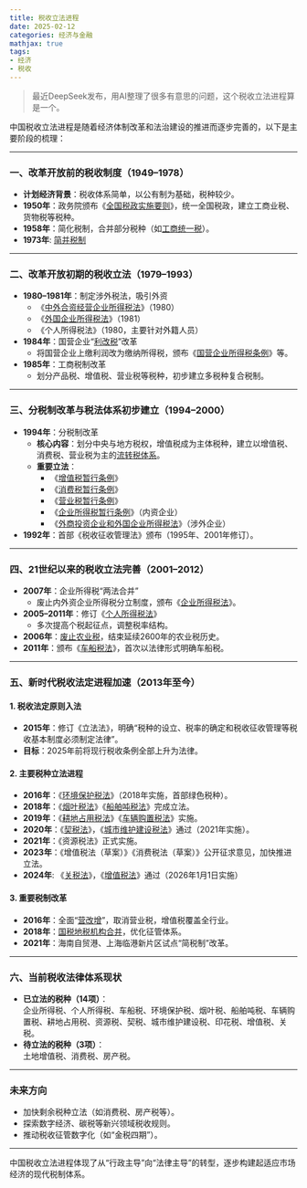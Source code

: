 ```yaml
---
title: 税收立法进程
date: 2025-02-12
categories: 经济与金融
mathjax: true
tags: 
- 经济
- 税收
---
```


> 最近DeepSeek发布，用AI整理了很多有意思的问题，这个税收立法进程算是一个。

中国税收立法进程是随着经济体制改革和法治建设的推进而逐步完善的，以下是主要阶段的梳理：

---

### 一、改革开放前的税收制度（1949–1978）
- **计划经济背景**：税收体系简单，以公有制为基础，税种较少。
- **1950年**：政务院颁布《[全国税政实施要则](https://baike.baidu.com/item/中国税政实施要则/12010571)》，统一全国税政，建立工商业税、货物税等税种。
- **1958年**：简化税制，合并部分税种（如[工商统一税](https://baike.baidu.com/item/工商统一税/886348)）。
- **1973年**: [简并税制](https://baike.baidu.com/item/1973年简并税制/886682)

---

### 二、改革开放初期的税收立法（1979–1993）
- **1980–1981年**：制定涉外税法，吸引外资  
  - 《[中外合资经营企业所得税法](https://baike.baidu.com/item/中华人民共和国中外合资经营企业所得税法/10589543)》（1980）  
  - 《[外国企业所得税法](https://baike.baidu.com/item/外国企业所得税/920407)》（1981）  
  - 《个人所得税法》（1980，主要针对外籍人员）
- **1984年**：国营企业“[利改税](https://baike.baidu.com/item/利改税)”改革  
  - 将国营企业上缴利润改为缴纳所得税，颁布《[国营企业所得税条例](https://baike.baidu.com/item/中华人民共和国国营企业所得税条例（草案）/22621295)》等。
- **1985年**：工商税制改革  
  - 划分产品税、增值税、营业税等税种，初步建立多税种复合税制。

---

### **三、分税制改革与税法体系初步建立（1994–2000）**
- **1994年**：分税制改革  
  - **核心内容**：划分中央与地方税权，增值税成为主体税种，建立以增值税、消费税、营业税为主的[流转税体系](https://baike.baidu.com/item/税制模式/11038130)。
  - **重要立法**：  
    - 《[增值税暂行条例](https://baike.baidu.com/item/中华人民共和国增值税暂行条例)》  
    - 《[消费税暂行条例](https://baike.baidu.com/item/消费税暂行条例)》  
    - 《[营业税暂行条例](https://baike.baidu.com/item/中华人民共和国营业税暂行条例)》  
    - 《[企业所得税暂行条例](https://baike.baidu.com/item/中华人民共和国企业所得税暂行条例)》（内资企业）  
    - 《[外商投资企业和外国企业所得税法](https://baike.baidu.com/item/中华人民共和国外商投资企业和外国企业所得税法)》（涉外企业）
- **1992年**：首部《税收征收管理法》颁布（1995年、2001年修订）。

---

### 四、21世纪以来的税收立法完善（2001–2012）
- **2007年**：企业所得税“两法合并”  
  - 废止内外资企业所得税分立制度，颁布《[企业所得税法](https://baike.baidu.com/item/中华人民共和国企业所得税法/2529391)》。
- **2005–2011年**：修订《[个人所得税法](https://baike.baidu.com/item/中华人民共和国个人所得税法/1289974)》  
  - 多次提高个税起征点，调整税率结构。
- **2006年**：[废止农业税](https://baike.baidu.com/item/全国人民代表大会常务委员会关于废止《中华人民共和国农业税条例》的决定/9833356)，结束延续2600年的农业税历史。
- **2011年**：颁布《[车船税法](https://baike.baidu.com/item/中华人民共和国车船税法)》，首次以法律形式明确车船税。

---

### 五、新时代税收法定进程加速（2013年至今）
#### 1. 税收法定原则入法
- **2015年**：修订《立法法》，明确“税种的设立、税率的确定和税收征收管理等税收基本制度必须制定法律”。
- **目标**：2025年前将现行税收条例全部上升为法律。

#### 2. 主要税种立法进程
- **2016年**：《[环境保护税法](https://baike.baidu.com/item/中华人民共和国环境保护税法)》（2018年实施，首部绿色税种）。
- **2018年**：《[烟叶税法](https://baike.baidu.com/item/中华人民共和国烟叶税法/19450784)》《[船舶吨税法](https://baike.baidu.com/item/中华人民共和国船舶吨税法/22187175)》完成立法。
- **2019年**：《[耕地占用税法](https://baike.baidu.com/item/中华人民共和国耕地占用税法/18298866)》《[车辆购置税法](https://baike.baidu.com/item/中华人民共和国车辆购置税法)》实施。
- **2020年**：《[契税法](https://baike.baidu.com/item/中华人民共和国契税法)》，《[城市维护建设税法](https://baike.baidu.com/item/中华人民共和国城市维护建设税法/22860974)》通过（2021年实施）。
- **2021年**：《资源税法》正式实施。
- **2023年**：《增值税法（草案）》《消费税法（草案）》公开征求意见，加快推进立法。
- **2024年**: 《[关税法](https://baike.baidu.com/item/中华人民共和国关税法/19427065)》，《[增值税法](https://baike.baidu.com/item/中华人民共和国增值税法/18298785)》通过（2026年1月1日实施）

#### 3. 重要税制改革
- **2016年**：全面“[营改增](https://baike.baidu.com/item/营业税改增值税)”，取消营业税，增值税覆盖全行业。
- **2018年**：[国税地税机构合并](https://baike.baidu.com/item/国地税合并)，优化征管体系。
- **2021年**：海南自贸港、上海临港新片区试点“简税制”改革。

---

### 六、当前税收法律体系现状
- **已立法的税种（14项）**：  
  企业所得税、个人所得税、车船税、环境保护税、烟叶税、船舶吨税、车辆购置税、耕地占用税、资源税、契税、城市维护建设税、印花税、增值税、关税。
- **待立法的税种（3项）**：  
  土地增值税、消费税、房产税。

---

### 未来方向
- 加快剩余税种立法（如消费税、房产税等）。
- 探索数字经济、碳税等新兴领域税收规则。
- 推动税收征管数字化（如“金税四期”）。

---

中国税收立法进程体现了从“行政主导”向“法律主导”的转型，逐步构建起适应市场经济的现代税制体系。
